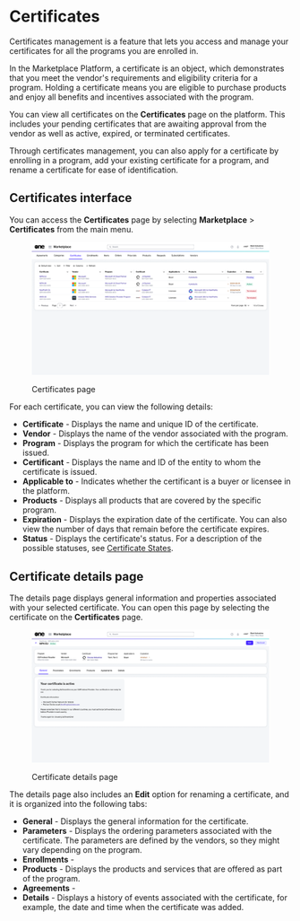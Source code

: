 # Certificates

Certificates management is a feature that lets you access and manage your certificates for all the programs you are enrolled in.

In the Marketplace Platform, a certificate is an object, which demonstrates that you meet the vendor's requirements and eligibility criteria for a program. Holding a certificate means you are eligible to purchase products and enjoy all benefits and incentives associated with the program.&#x20;

You can view all certificates on the **Certificates** page on the platform. This includes your pending certificates that are awaiting approval from the vendor as well as active, expired, or terminated certificates.&#x20;

Through certificates management, you can also apply for a certificate by enrolling in a program, add your existing certificate for a program, and rename a certificate for ease of identification.

## Certificates interface

You can access the **Certificates** page by selecting **Marketplace** > **Certificates** from the main menu.

<figure><img src="../../../.gitbook/assets/certificates.png" alt=""><figcaption><p>Certificates page</p></figcaption></figure>

For each certificate, you can view the following details:

* **Certificate** - Displays the name and unique ID of the certificate.
* **Vendor** - Displays the name of the vendor associated with the program.
* **Program** - Displays the program for which the certificate has been issued.
* **Certificant** - Displays the name and ID of the entity to whom the certificate is issued.
* **Applicable to** - Indicates whether the certificant is a buyer or licensee in the platform.
* **Products** - Displays all products that are covered by the specific program.
* **Expiration** - Displays the expiration date of the certificate. You can also view the number of days that remain before the certificate expires.&#x20;
* **Status** - Displays the certificate's status. For a description of the possible statuses, see [Certificate States](certificate-states.md).

## Certificate details page <a href="#subscription-details" id="subscription-details"></a>

The details page displays general information and properties associated with your selected certificate. You can open this page by selecting the certificate on the **Certificates** page.&#x20;

<figure><img src="../../../.gitbook/assets/certificate_details_page.png" alt=""><figcaption><p>Certificate details page</p></figcaption></figure>

The details page also includes an **Edit** option for renaming a certificate, and it is organized into the following tabs:

* **General** - Displays the general information for the certificate.&#x20;
* **Parameters** - Displays the ordering parameters associated with the certificate. The parameters are defined by the vendors, so they might vary depending on the program.
* **Enrollments** -&#x20;
* **Products** - Displays the products and services that are offered as part of the program.
* **Agreements** -
* **Details** - Displays a history of events associated with the certificate, for example, the date and time when the certificate was added.
